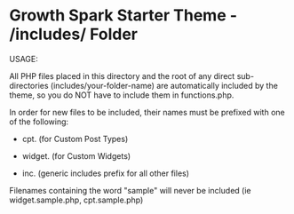 # Growth Spark Starter Theme - /includes/ Folder                           
                                
USAGE:

All PHP files placed in this directory and the root of any direct sub-directories (includes/your-folder-name) are automatically included by the theme, so you do NOT have to include them in functions.php.  

In order for new files to be included, their names must be prefixed with one of the following:

* cpt.     (for Custom Post Types)

* widget.  (for Custom Widgets)

* inc.     (generic includes prefix for all other files)

Filenames containing the word "sample" will never be included (ie widget.sample.php, cpt.sample.php)
